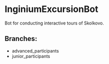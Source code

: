 # InginiumExcursionBot
Bot for conducting interactive tours of Skolkovo.


## Branches:

- advanced_participants
- junior_participants

